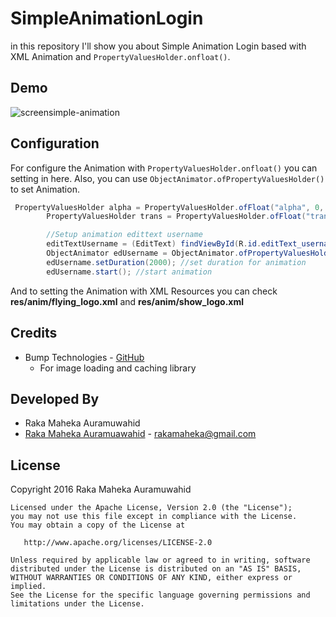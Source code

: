# SimpleAnimationLogin

in this repository I'll show you about Simple Animation Login based with XML Animation and `PropertyValuesHolder.onfloat()`.

## Demo

![screensimple-animation](https://github.com/rakamaheka22/SimpleAnimationLogin/blob/master/demo/screenrecord.gif)

## Configuration

For configure the Animation with `PropertyValuesHolder.onfloat()` you can setting in here. Also, you can use `ObjectAnimator.ofPropertyValuesHolder()` to set Animation.
```java
 PropertyValuesHolder alpha = PropertyValuesHolder.ofFloat("alpha", 0, 1); //for animation fade in
        PropertyValuesHolder trans = PropertyValuesHolder.ofFloat("translationY", 0, -280); //for animation move to up

        //Setup animation edittext username
        editTextUsername = (EditText) findViewById(R.id.editText_username); //Declare edittext username
        ObjectAnimator edUsername = ObjectAnimator.ofPropertyValuesHolder(editTextUsername, alpha, trans); //set ObjectAnimator from animation alpha and trans
        edUsername.setDuration(2000); //set duration for animation
        edUsername.start(); //start animation
```

And to setting the Animation with XML Resources you can check **res/anim/flying_logo.xml** and **res/anim/show_logo.xml**

## Credits

- Bump Technologies - [GitHub](https://github.com/bumptech)
	- For image loading and caching library

## Developed By

* Raka Maheka Auramuwahid 
 * [Raka Maheka Auramuawahid](http://facebook.com/mahekacreative) - <rakamaheka@gmail.com>

## License

Copyright 2016 Raka Maheka Auramuwahid

    Licensed under the Apache License, Version 2.0 (the "License");
    you may not use this file except in compliance with the License.
    You may obtain a copy of the License at

       http://www.apache.org/licenses/LICENSE-2.0

    Unless required by applicable law or agreed to in writing, software
    distributed under the License is distributed on an "AS IS" BASIS,
    WITHOUT WARRANTIES OR CONDITIONS OF ANY KIND, either express or implied.
    See the License for the specific language governing permissions and
    limitations under the License.
